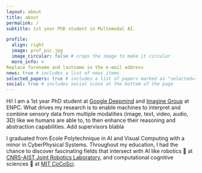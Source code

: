 ```yaml
---
layout: about
title: about
permalink: /
subtitle: 1st year PhD student in Multomodal AI.

profile:
  align: right
  image: prof_pic.jpg
  image_circular: false # crops the image to make it circular
  more_info: >
Replace forename and lastname in the e-mail address
news: true # includes a list of news items
selected_papers: true # includes a list of papers marked as "selected={true}"
social: true # includes social icons at the bottom of the page
---
```


Hi! I am a 1st year PhD student at [Google Deepmind](https://deepmind.google) and [Imagine Group](https://imagine-lab.enpc.fr) at ENPC. What drives my research is to enable machines to interpret and combine sensory data from multiple modalities (image, text, video, audio, 3D) like we humans are able to, to then enhance their reasoning and abstraction capabilities.
Add supervisors blabla

I graduated from Ecole Polytechnique in AI and Visual Computing with a minor in CyberPhysical Systems. Throughout my education, I had the chance to discover fascinating fields that intersect with AI like robotics 🤖 at [CNRS-AIST Joint Robotics Laboratory](https://unit.aist.go.jp/jrl-22022/en/), and computational cognitive sciences 🧠 at [MIT CoCoSci](https://cocosci.mit.edu).
